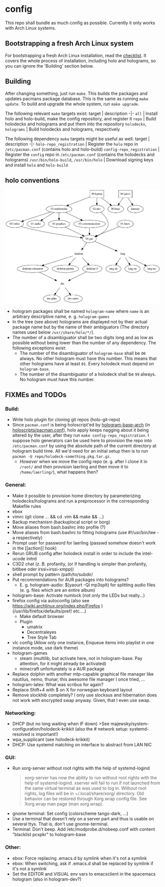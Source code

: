 # config

This repo shall bundle as much config as possible.
Currently it only works with Arch Linux systems.


## Bootstrapping a fresh Arch Linux system

For bootstrapping a fresh Arch Linux installation, read the [checklist](./checklist.md).
It covers the whole process of installation, including holo and holograms, so you can ignore the 'Building' section below.


## Building

After changing something, just run `make`. This builds the packages and updates pacmans package database.
This is the same as running `make update`. To build and upgrade the whole system, run `make upgrade`.

The following relevant `make` targets exist:
target | description
-|-
`all` | Install holo and holo-build, make the config repository, and register it
`repo` | Build holodecks and holograms and put them into the repository
`holodecks`, `holograms` | Build holodecks and holograms, respectively

The following dependency `make` targets might be useful as well:
target | description
-|-
`holo-repo_registration` | Register the `holo` repo in `/etc/pacman.conf` (contains holo and holo-build)
`config-repo_registration` | Register the `config` repo in `/etc/pacman.conf` (contains the holodecks and holograms)
`/usr/bin/holo-build`, `/usr/bin/holo` | Download signing keys and install `holo` and `holo-build`


## holo conventions

![hologram dependency tree rendering](./tree.png)

- hologram packages shall be named `hologram-name` where `name` is an arbitrary descriptive name, e. g. `hologram-games`
- In the tree (see above) holograms are displayed not by their actual package name but by the name of their ambiguators (The directory names used below `/usr/share/holo/*/`).
- The number of a disambiguator shall be two digits long and as low as possible without being lower than the number of any dependency. The following exceptions exist:
  - The number of the disambiguator of `hologram-base` shall be `00` always. No other hologram must have this number. This means that other holograms have at least `01`. Every holodeck must depend on `hologram-base`.
  - The number of the disambiguator of a holodeck shall be `99` always. No hologram must have this number.


## FIXMEs and TODOs

### Build:
  - Write holo plugin for cloning git repos (holo-git-repo)
  - Since `pacman.conf` is being holoscript'ed by [hologram-base-arch](./hologram-base-arch) (in [holoscripts/pacman.conf](./holoscripts/pacman.conf)), holo apply keeps nagging about it being altered by the user, after they run `make config-repo_registration`. I suppose holo generators can be used here to provision the repo into `/etc/pacman.conf` by using the absolute path of the current directory at hologram build time. All we'd need for an initial setup then is to run `pacman -U repo/holodeck-something.pkg.tar.gz`.
    - *However* when we move the config repo (e.&nbsp;g. after I clone it in `/root/` and then provision laerling and then move it to `/home/laerling/`), what happens then?

### General:
  - Make it possible to provision home directory by parameterizing holodecks/holograms and run a preprocessor in the corresponding Makefile rules
  - ebox
  - vimrc (git clone ... && cd .vim && make && ...)
  - Backup mechanism (backuplocal script or borg)
  - Move aliases from bash.bashrc into profile (?)
  - Move aliases from bash.bashrc to fitting holograms (use #!/usr/bin/tee -a respectively)
  - Prompt user for password for laerling (passwd somehow doesn't work in the [[action]] hook)
  - Rerun GRUB config after holodeck install in order to include the intel-ucode initrd
  - C3D2 chat (z. B. profanity, (or if handling is simpler than profanity, bitlbee oder irssi+irssi-xmpp))
  - shell prompt by pattern <git-repo-name>/path/to/subdir/
  - Put recommendations for AUR packages into holograms?
    - E. g. hologram-audio: $(yaourt -Qi mp3splt) for splitting audio files (e. g. flies which are an entire album)
  - hologram-base: Activate numlock (not only the LEDs but really...)
  - firefox config via autoconfig (also see https://wiki.archlinux.org/index.php/Firefox ) (/usr/lib/firefox/defaults/pref/ etc....)
    - Make default browser
    - Plugin
      - umatrix
      - Decentraleyes
      - Tree Style Tab
  - vlc config (Allow only one instance, Enqueue items into playlist in one instance mode, use dark theme)
  - hologram-games
    - steam (multilib, but activate here, not in hologram-base. Pay attention, for it might already be activated)
    - minecraft unfortunately is a AUR package
  - Replace dolphin with another mtp-capable graphical file manager like nautilus, nemo, thunar, this awesome file manager I once tried, ...
  - hologram-latex: What was scribus for again?
  - Replace Shift+4 with $ on X for norwegian keyboard layout
  - Remove slockhib completely? I only use slocksus and hibernation does not work with encrypted swap anyway. Given, that I even use swap.

### Networking:
  - DHCP (but no long waiting when IF down) >See majewsky/system-configuration/holodeck-krikkit (also the # network setup: systemd-resolved is important!)
  - wpa_supplicant (see holodeck-krikkit)
  - DHCP: Use systemd matching on interface to abstract from LAN NIC

### GUI:
  - Run xorg-server without root rights with the help of systemd-logind
    > xorg-server has now the ability to run without root rights with
    > the help of systemd-logind. xserver will fail to run if not launched
    > from the same virtual terminal as was used to log in.
    > Without root rights, log files will be in ~/.local/share/xorg/ directory.
    > Old behavior can be restored through Xorg.wrap config file.
    > See Xorg.wrap man page (man xorg.wrap).
  - gnome terminal: Set config (colorscheme tango-dark, ...)
  - Use a terminal that doesn't rely on a server part and thus is usable on several ttys. That is, don't use gnome-terminal.
  - Terminal: Don't beep. Add /etc/modprobe.d/nobeep.conf with content "blacklist pcspkr" to hologram-base

### Other:
  - ebox: Force replacing .emacs.d by symlink when it's not a symlink
  - ebox: When switching, ask if .emacs.d shall be replaced by symlink if it's not a symlink
  - Set the EDITOR and VISUAL env vars to emacsclient in the spacemacs hologram (also in hologram-dev?)
